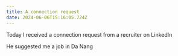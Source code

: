 ```yaml
---
title: A connection request
date: 2024-06-06T15:16:05.724Z
---
```


Today I received a connection request from a recruiter on LinkedIn

He suggested me a job in Da Nang
